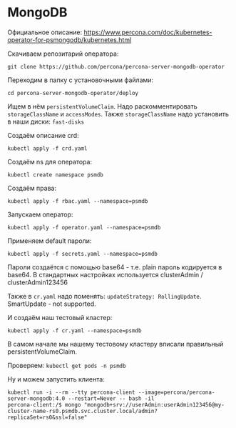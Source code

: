 # MongoDB

Официальное описание: https://www.percona.com/doc/kubernetes-operator-for-psmongodb/kubernetes.html

Скачиваем репозитарий оператора:

```
git clone https://github.com/percona/percona-server-mongodb-operator
```

Переходим в папку с установочными файлами:

```
cd percona-server-mongodb-operator/deploy
```

Ищем в нём `persistentVolumeClaim`. Надо раскомментировать `storageClassName` и `accessModes`.
Также `storageClassName` надо установить в наши диски: `fast-disks`

Создаём описание crd:

```
kubectl apply -f crd.yaml
```

Создаём ns для оператора:

```
kubectl create namespace psmdb
```

Создаём права:

```
kubectl apply -f rbac.yaml --namespace=psmdb
```

Запускаем оператор:

```
kubectl apply -f operator.yaml --namespace=psmdb
```

Применяем default пароли:

```
kubectl apply -f secrets.yaml --namespace=psmdb
```

Пароли создаётся с помощью base64 - т.е. plain пароль кодируется в base64.
В стандартных настройках используется clusterAdmin / clusterAdmin123456

Также в `cr.yaml` надо поменять: `updateStrategy: RollingUpdate`. SmartUpdate - not supported.

И создаём наш тестовый кластер:

```
kubectl apply -f cr.yaml --namespace=psmdb
```

В самом начале мы нашему тестовому кластеру вписали правильный persistentVolumeClaim.

Проверяем: `kubectl get pods -n psmdb`

Ну и можем запустить клиента:

```
kubectl run -i --rm --tty percona-client --image=percona/percona-server-mongodb:4.0 --restart=Never -- bash -il
percona-client:/$ mongo "mongodb+srv://userAdmin:userAdmin123456@my-cluster-name-rs0.psmdb.svc.cluster.local/admin?replicaSet=rs0&ssl=false"
```
